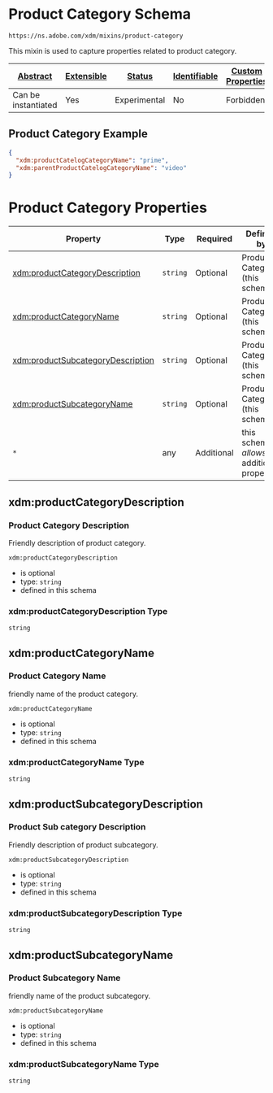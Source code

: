 
# Product Category Schema

```
https://ns.adobe.com/xdm/mixins/product-category
```

This mixin is used to capture properties related to product category.

| [Abstract](../../../abstract.md) | [Extensible](../../../extensions.md) | [Status](../../../status.md) | [Identifiable](../../../id.md) | [Custom Properties](../../../extensions.md) | [Additional Properties](../../../extensions.md) | Defined In |
|----------------------------------|--------------------------------------|------------------------------|--------------------------------|---------------------------------------------|-------------------------------------------------|------------|
| Can be instantiated | Yes | Experimental | No | Forbidden | Permitted | [fieldgroups/product/product-category.schema.json](fieldgroups/product/product-category.schema.json) |

## Product Category Example
```json
{
  "xdm:productCatelogCategoryName": "prime",
  "xdm:parentProductCatelogCategoryName": "video"
}
```

# Product Category Properties

| Property | Type | Required | Defined by |
|----------|------|----------|------------|
| [xdm:productCategoryDescription](#xdmproductcategorydescription) | `string` | Optional | Product Category (this schema) |
| [xdm:productCategoryName](#xdmproductcategoryname) | `string` | Optional | Product Category (this schema) |
| [xdm:productSubcategoryDescription](#xdmproductsubcategorydescription) | `string` | Optional | Product Category (this schema) |
| [xdm:productSubcategoryName](#xdmproductsubcategoryname) | `string` | Optional | Product Category (this schema) |
| `*` | any | Additional | this schema *allows* additional properties |

## xdm:productCategoryDescription
### Product Category Description

Friendly description of product category.

`xdm:productCategoryDescription`
* is optional
* type: `string`
* defined in this schema

### xdm:productCategoryDescription Type


`string`






## xdm:productCategoryName
### Product Category Name

friendly name of the product category.

`xdm:productCategoryName`
* is optional
* type: `string`
* defined in this schema

### xdm:productCategoryName Type


`string`






## xdm:productSubcategoryDescription
### Product Sub category Description

Friendly description of product subcategory.

`xdm:productSubcategoryDescription`
* is optional
* type: `string`
* defined in this schema

### xdm:productSubcategoryDescription Type


`string`






## xdm:productSubcategoryName
### Product Subcategory Name

friendly name of the product subcategory.

`xdm:productSubcategoryName`
* is optional
* type: `string`
* defined in this schema

### xdm:productSubcategoryName Type


`string`





